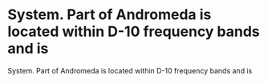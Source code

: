 # System. Part of Andromeda is located within D-10 frequency bands and is

System. Part of Andromeda is located within D-10 frequency bands and is